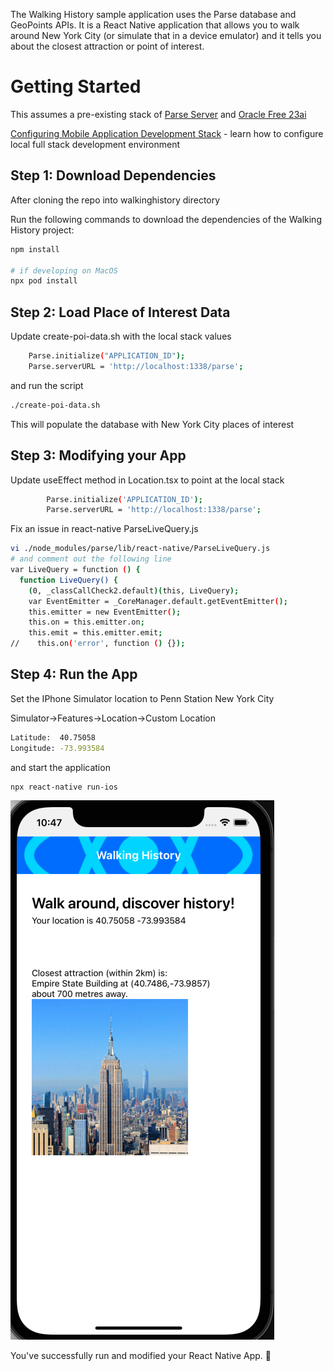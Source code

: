 The Walking History sample application uses the Parse database and GeoPoints APIs. It is a React Native application that allows you to walk around New York City (or simulate that in a device emulator) and it tells you about the closest attraction or point of interest.  

# Getting Started

This assumes a pre-existing stack of [Parse Server](https://parseplatform.org) and [Oracle Free 23ai](https://www.oracle.com/database/free/)

[Configuring Mobile Application Development Stack](https://github.com/oracle-samples/oracleadapter-parse) - learn how to configure local full stack development environment


## Step 1: Download Dependencies

After cloning the repo into walkinghistory directory

Run the following commands to download the dependencies of the  Walking History project:

```bash
npm install

# if developing on MacOS
npx pod install
```

## Step 2: Load Place of Interest Data

Update create-poi-data.sh with the local stack values

```bash
    Parse.initialize("APPLICATION_ID");
    Parse.serverURL = 'http://localhost:1338/parse';
```
and run the script

```bash
./create-poi-data.sh 
```

This will populate the database with New York City places of interest

## Step 3: Modifying your App

Update useEffect method in Location.tsx to point at the local stack

```bash
        Parse.initialize('APPLICATION_ID');
        Parse.serverURL = 'http://localhost:1338/parse';
```
Fix an issue in react-native ParseLiveQuery.js

```bash
vi ./node_modules/parse/lib/react-native/ParseLiveQuery.js
# and comment out the following line
var LiveQuery = function () {
  function LiveQuery() {
    (0, _classCallCheck2.default)(this, LiveQuery);
    var EventEmitter = _CoreManager.default.getEventEmitter();
    this.emitter = new EventEmitter();
    this.on = this.emitter.on;
    this.emit = this.emitter.emit;
//    this.on('error', function () {});
```
## Step 4: Run the App

Set the IPhone Simulator location to Penn Station New York City

Simulator->Features->Location->Custom Location

```bash
Latitude:  40.75058
Longitude: -73.993584
```

and start the application

```bash
npx react-native run-ios
```

![Walking History Mobile App](./walkinghistory.png)


You've successfully run and modified your React Native App. :partying_face:




